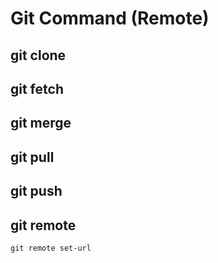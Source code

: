 # Git Command \(Remote\)

## git clone

## git fetch

## git merge

## git pull

## git push

## git remote

```text
git remote set-url
```


